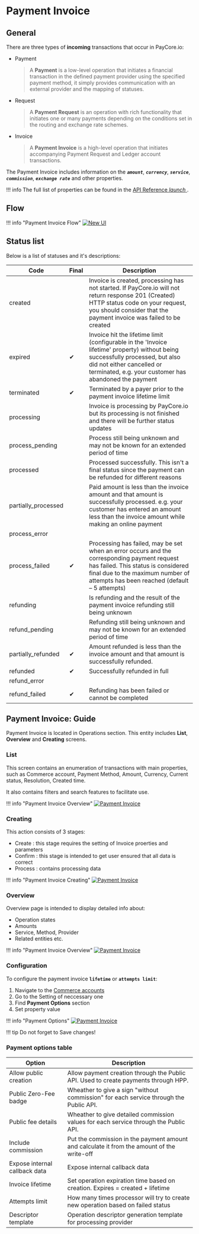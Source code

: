 # Payment Invoice

## General

There are three types of **incoming** transactions that occur in PayCore.io:

- Payment 

    > A **Payment** is a low-level operation that initiates a financial transaction in the defined payment provider using the specified payment method, it simply provides communication with an external provider and the mapping of statuses.

- Request

    > A **Payment Request** is an operation with rich functionality that initiates one or many payments depending on the conditions set in the routing and exchange rate schemes.

- Invoice

    > A **Payment Invoice** is a high-level operation that initiates accompanying Payment Request and Ledger account transactions.


The Payment Invoice includes information on the **_`amount`_**, **_`currency`_**, **_`service`_**, **_`commission`_**, **_`exchange rate`_** and other properties. 

!!! info
    The full list of properties can be found in the [ API Reference <i class="md-icon">launch</i> ](http://apidoc.paycore.io/).

## Flow

!!! info "Payment Invoice Flow"
    [![New UI](images/payment_invoice_flow.png)](images/payment_invoice_flow.png)

## Status list

Below is a list of statuses and it's descriptions:

| Code | Final | Description |
|------|-----|--------------|
| created |  | Invoice is created, processing has not started. If PayCore.io will not return response 201 (Created) HTTP status code on your request, you should consider that the payment invoice was failed to be created |
| expired | ✔ | Invoice hit the lifetime limit (configurable in the 'Invoice lifetime' property) without being successfully processed, but also did not either cancelled or terminated, e.g. your customer has abandoned the payment |
| terminated | ✔ | Terminated by a payer prior to the payment invoice lifetime limit |
| processing |  | Invoice is processing by PayCore.io but its processing is not finished and there will be further status updates |
| process_pending |  | Process still being unknown and may not be known for an extended period of time |
| processed |  | Processed successfully. This isn't a final status since the payment can be refunded for different reasons |
| partially_processed |  | Paid amount is less than the invoice amount and that amount is successfully processed. e.g. your customer has entered an amount less than the invoice amount while making an online payment | 
| process_error |  |  |
| process_failed | ✔ | Processing has failed, may be set when an error occurs and the corresponding payment request has failed. This status is considered final due to the maximum number of attempts has been reached (default – 5 attempts) |
| refunding |  | Is refunding and the result of the payment invoice refunding still being unknown |
| refund_pending |  | Refunding still being unknown and may not be known for an extended period of time |
| partially_refunded | ✔ | Amount refunded is less than the invoice amount and that amount is successfully refunded. |
| refunded | ✔ | Successfully refunded in full |
| refund_error |  |  |
| refund_failed | ✔ | Refunding has been failed or cannot be completed |

## Payment Invoice: Guide

Payment Invoice is located in Operations section. This entity includes **List**, **Overview** and **Creating** screens.

### List

This screen contains an enumeration of transactions with main properties, such as Commerce account, Payment Method, Amount, Currency, Current status, Resolution, Created time.

It also contains filters and search features to facilitate use.

!!! info "Payment Invoice Overview"
    [![Payment Invoice](images/payment_invoice_list.png)](images/payment_invoice_list.png)

### Creating

This action consists of 3 stages:
- Create : this stage requires the setting of Invoice proerties and parameters
- Confirm : this stage is intended to get user ensured that all data is correct 
- Process : contains processing data 

!!! info "Payment Invoice Creating"
    [![Payment Invoice](images/invoice_creating.png)](images/invoice_creating.png)

### Overview

Overview page is intended to display detailed info about:

- Operation states
- Amounts
- Service, Method, Provider
- Related entities etc. 

!!! info "Payment Invoice Overview"
    [![Payment Invoice](images/payment_invoice_overview.png)](images/payment_invoice_overview.png)

### Configuration

To configure the payment invoice **`lifetime`** or **`attempts limit`**:

1. Navigate to the [Commerce accounts](https://dashboard.paycore.io/commerce/accounts/)
2. Go to the Setting of neccessary one
3. Find **Payment Options** section
4. Set property value

!!! info "Payment Options"
    [![Payment Invoice](images/payment_options1.png)](images/payment_options1.png)

!!! tip
    Do not forget to Save changes!

### Payment options table

| Option                        | Description                                                                                |
|-------------------------------|--------------------------------------------------------------------------------------------|
| Allow public creation         | Allow payment creation through the Public API. Used to create payments through HPP.        |
| Public Zero-Fee badge         | Wheather to give a sign "without commission" for each service through the Public API.      |
| Public fee details            | Wheather to give detailed commission values for each service through the Public API.       |
| Include commission            | Put the commission in the payment amount and calculate it from the amount of the write-off |
| Expose internal callback data | Expose internal callback data                                                              |
| Invoice lifetime              | Set operation expiration time based on creation. Expires = created + lifetime              |
| Attempts limit                | How many times processor will try to create new operation based on failed status           |
| Descriptor template           | Operation descriptor generation template for processing provider                           |